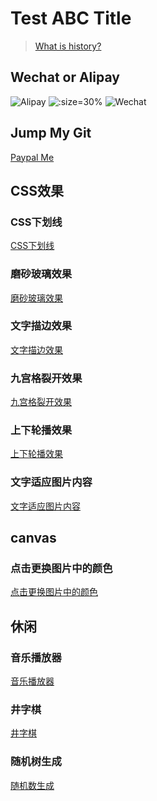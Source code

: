 # Test ABC Title

> [What is history?](HISTORY.md)

## Wechat or Alipay
![Alipay](images/IMG_4184.JPG ':size=25% ')
![](images/coffee.jpg ':size=30% ')
![Wechat](images/IMG_4202.JPG ':size=25%')

## Jump My Git
[Paypal Me](https://github.com/poiAnyoc)

## CSS效果
### CSS下划线
[CSS下划线](https://poianyoc.github.io/blog-poi/css/down-line.html)

### 磨砂玻璃效果
[磨砂玻璃效果](https://poianyoc.github.io/blog-poi/css/filter/backdrop-filter/frosting-glass.html)

### 文字描边效果
[文字描边效果](https://poianyoc.github.io/blog-poi/css/text-stroke/text-stroke-1.html)

### 九宫格裂开效果
[九宫格裂开效果](https://poianyoc.github.io/blog-poi/css/nth-child/hover-night-grid.html)

### 上下轮播效果
[上下轮播效果](https://poianyoc.github.io/blog-poi/css/swiper/up-down-swiper.html)

### 文字适应图片内容
[文字适应图片内容](https://poianyoc.github.io/blog-poi/css/filter/svg-filter/text-svg-filter.html)

## canvas
### 点击更换图片中的颜色
[点击更换图片中的颜色](https://poianyoc.github.io/blog-poi/canvas-changeColor/clickcanva-changecolor.html)


## 休闲
### 音乐播放器
[音乐播放器](https://poianyoc.github.io/blog-poi/music-player/index.html)

### 井字棋
[井字棋](https://poianyoc.github.io/blog-poi/games/keenerTicTacToeGame/index.html)

### 随机树生成
[随机数生成](https://poianyoc.github.io/blog-poi/canvas/random-tree.html)